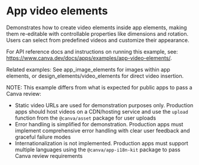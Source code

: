 # App video elements

Demonstrates how to create video elements inside app elements, making them re-editable with controllable properties like dimensions and rotation. Users can select from predefined videos and customize their appearance.

For API reference docs and instructions on running this example, see: https://www.canva.dev/docs/apps/examples/app-video-elements/.

Related examples: See app_image_elements for images within app elements, or design_elements/video_elements for direct video insertion.

NOTE: This example differs from what is expected for public apps to pass a Canva review:

- Static video URLs are used for demonstration purposes only. Production apps should host videos on a CDN/hosting service and use the `upload` function from the `@canva/asset` package for user uploads
- Error handling is simplified for demonstration. Production apps must implement comprehensive error handling with clear user feedback and graceful failure modes
- Internationalization is not implemented. Production apps must support multiple languages using the `@canva/app-i18n-kit` package to pass Canva review requirements
